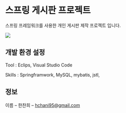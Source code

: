 # 스프링 게시판 프로젝트

스프링 프레임워크를 사용한 개인 게시판 제작 프로젝트 입니다.

![](../header.png)

## 개발 환경 설정

Tool :
Eclips,
Visual Studio Code

Skills :
Springframwork,
MySQL,
mybatis,
jstl,

## 정보

이름 – 한찬희 – hchani95@gmail.com

<!-- Markdown link & img dfn's -->

[npm-image]: https://img.shields.io/npm/v/datadog-metrics.svg?style=flat-square
[npm-url]: https://npmjs.org/package/datadog-metrics
[npm-downloads]: https://img.shields.io/npm/dm/datadog-metrics.svg?style=flat-square
[travis-image]: https://img.shields.io/travis/dbader/node-datadog-metrics/master.svg?style=flat-square
[travis-url]: https://travis-ci.org/dbader/node-datadog-metrics
[wiki]: https://github.com/yourname/yourproject/wiki
